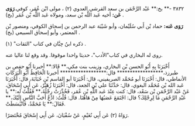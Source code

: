 ٣٨٣٢ -** بخ:** عَبْد الرَّحْمَن بن سعد القرشي العدوي (٢) ، مولى ابْن عُمَر، كوفي.**رَوَى عَن:** أخيه عَبد اللَّه بْن سعد، ومولاه عَبد اللَّه بْن عُمَر (بخ) .

**رَوَى عَنه:** حماد بْن أَبي سُلَيْمان، وأبو شَيْبَة عبد الرحمن بن إسحاق الكوفي، ومنصور بْن المعتمر، وأبو إسحاق السبيعي (بخ) .

ذكره ابنُ حِبَّان في كتاب "الثقات" (١) .

روى له البخاري في كتاب"الأدب"، حديثا واحدا موقوفا. وقد وقع لنا عاليا عنه.

أَخْبَرَنَا بِهِ أَبُو الحسن بْن البخاري، وزينب بنت مكي،** قَالا:** أخبرنا أَبُو حفص بن طبرزذ،****************** قال:****************** أخبرنا الْحَافِظُ أَبُو الْبَرَكَاتِ الأنماطي، قال: أَخْبَرَنَا أبو مُحَمَّد الصريفيني، قال: أَخْبَرَنَا أبو القاسم بْنِ حُبَابَةَ، قال: أَخْبَرَنَا عَبد الله بْن مُحَمَّد البغوي، قال: حَدَّثَنَا علي بْن الجعد، قال: أَخْبَرَنَا زُهَيْرٌ، عَن أَبِي إِسْحَاقَ، عَنْ عَبْد الرَّحْمَنِ بْن سَعْد، قال: كنت عِنْدَ عَبد اللَّهِ بْنِ عُمَر، فَخُدِّرَتْ رِجْلُهُ،** فَقُلْتُ له:** يا عَبْدِ الرَّحْمَنِ مَا لِرِجْلِكَ؟ قال: اجْتَمَعَ عَصَبُهَا مِنْ هَاهُنَا. قال: قُلْتُ: ادْعُ أَحَبَّ النَّاسِ إِلَيْكَ،** فَقَالَ:** يَا مُحَمَّدُ، فَانْبَسَطَتْ.

رَوَاهُ (٢) عَن أَبِي نُعَيْمٍ، عَنْ سُفْيَانَ، عَن أَبِي إِسْحَاقَ مُخْتَصَرًا.